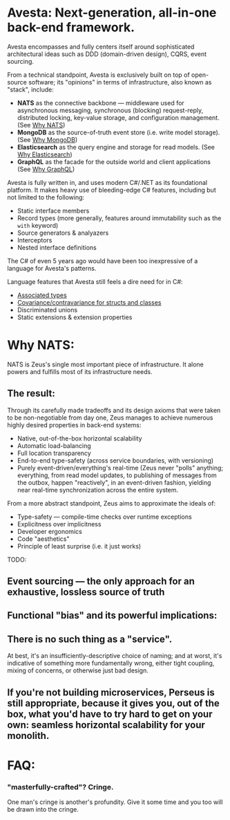 # Avesta: Next-generation, all-in-one back-end framework.

Avesta encompasses and fully centers itself around sophisticated architectural ideas such as DDD (domain-driven design), CQRS, event sourcing.

From a technical standpoint, Avesta is exclusively built on top of open-source software; its "opinions" in terms of infrastructure, also known as "stack", include:
- **NATS** as the connective backbone — middleware used for asynchronous messaging, synchronous (blocking) request-reply, distributed locking, key-value storage, and configuration management. (See [Why NATS]())
- **MongoDB** as the source-of-truth event store (i.e. write model storage). (See [Why MongoDB]())
- **Elasticsearch** as the query engine and storage for read models. (See [Why Elasticsearch]())
- **GraphQL** as the facade for the outside world and client applications (See [Why GraphQL]())

Avesta is fully written in, and uses modern C#/.NET as its foundational platform.
It makes heavy use of bleeding-edge C# features, including but not limited to the following:
- Static interface members
- Record types (more generally, features around immutability such as the `with` keyword)
- Source generators & analyazers
- Interceptors
- Nested interface definitions

The C# of even 5 years ago would have been too inexpressive of a language for Avesta's patterns.

Language features that Avesta still feels a dire need for in C#:
- [Associated types](https://github.com/dotnet/csharplang/discussions/8710)
- [Covariance/contravariance for structs and classes](https://github.com/dotnet/csharplang/discussions/2498)
- Discriminated unions
- Static extensions & extension properties

# Why NATS:
NATS is Zeus's single most important piece of infrastructure. It alone powers and fulfills most of its infrastructure needs.

## The result:
Through its carefully made tradeoffs and its design axioms that were taken to be non-negotiable from day one, Zeus manages to achieve numerous highly desired properties in back-end systems:
- Native, out-of-the-box horizontal scalability
- Automatic load-balancing
- Full location transparency
- End-to-end type-safety (across service boundaries, with versioning)
- Purely event-driven/everything's real-time (Zeus never "polls" anything; everything, from read model updates, to publishing of messages from the outbox, happen "reactively", in an event-driven fashion, yielding near real-time synchronization across the entire system.

From a more abstract standpoint, Zeus aims to approximate the ideals of:
- Type-safety — compile-time checks over runtime exceptions
- Explicitness over implicitness
- Developer ergonomics
- Code "aesthetics"
- Principle of least surprise (i.e. it just works)

TODO:
## Event sourcing — the only approach for an exhaustive, lossless source of truth
## Functional "bias" and its powerful implications:
## There is no such thing as a "service".
At best, it's an insufficiently-descriptive choice of naming; and at worst, it's indicative of something more fundamentally wrong, either tight coupling, mixing of concerns, or otherwise just bad design.
## If you're not building microservices, Perseus is still appropriate, because it gives you, out of the box, what you'd have to try hard to get on your own: seamless horizontal scalability for your monolith.


# FAQ:
### "masterfully-crafted"? Cringe.
One man's cringe is another's profundity. Give it some time and you too will be drawn into the cringe.
